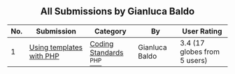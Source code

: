 ﻿<div align="center">

## All Submissions by Gianluca Baldo

</div>

No.  | Submission | Category | By   | User Rating
---- | ---------- | -------- | ---- | -----------
1 | [Using templates with PHP<br />](https://github.com/Planet-Source-Code/gianluca-baldo-using-templates-with-php__8-387) | [Coding Standards<br /><sup>PHP</sup>](../ByCategory/coding-standards__8-33.md) | Gianluca Baldo | 3.4 (17 globes from 5 users)

